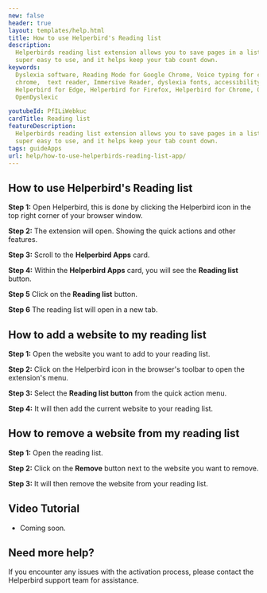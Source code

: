 ```yaml
---
new: false
header: true
layout: templates/help.html
title: How to use Helperbird's Reading list
description:
  Helperbirds reading list extension allows you to save pages in a list to get back to later. It’s
  super easy to use, and it helps keep your tab count down.
keywords:
  Dyslexia software, Reading Mode for Google Chrome, Voice typing for chrome, Text to speech for
  chrome,  text reader, Immersive Reader, dyslexia fonts, accessibility software, dyslexia software,
  Helperbird for Edge, Helperbird for Firefox, Helperbird for Chrome, Opendyslexic for Chrome,
  OpenDyslexic

youtubeId: PfILiWebkuc
cardTitle: Reading list
featureDescription:
  Helperbirds reading list extension allows you to save pages in a list to get back to later. It’s
  super easy to use, and it helps keep your tab count down.
tags: guideApps
url: help/how-to-use-helperbirds-reading-list-app/
---
```




## How to use Helperbird's Reading list

**Step 1:** Open Helperbird, this is done by clicking the Helperbird icon in the top right corner of your browser window.

**Step 2:** The extension will open. Showing the quick actions and other features.

**Step 3:** Scroll to the **Helperbird Apps** card.

**Step 4:** Within the **Helperbird Apps** card, you will see the **Reading list** button.

**Step 5** Click on the **Reading list** button.

**Step 6** The reading list will open in a new tab.


## How to add a website to my reading list

**Step 1:** Open the website you want to add to your reading list.

**Step 2:** Click on the Helperbird icon in the browser's toolbar to open the extension's menu.

**Step 3:** Select the **Reading list button** from the quick action menu.

**Step 4:** It will then add the current website to your reading list.


## How to remove a website from my reading list

**Step 1:** Open the reading list.

**Step 2:** Click on the **Remove** button next to the website you want to remove.

**Step 3:** It will then remove the website from your reading list.




## Video Tutorial

- Coming soon.



## Need more help?

If you encounter any issues with the activation process, please contact the Helperbird support team for assistance.



